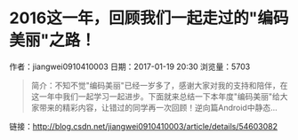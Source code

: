 # 2016这一年，回顾我们一起走过的"编码美丽"之路！
作者：jiangwei0910410003
日期：2017-01-19 20:30
浏览量：5703
> 简介：不知不觉"编码美丽"已经一岁多了，感谢大家对我的支持和陪伴，在这一年中我们一起学习一起进步。下面就来总结一下本年度"编码美丽"给大家带来的精彩内容，让错过的同学再一次回顾！​逆向篇Android中静态...

 链接：http://blog.csdn.net/jiangwei0910410003/article/details/54603082
